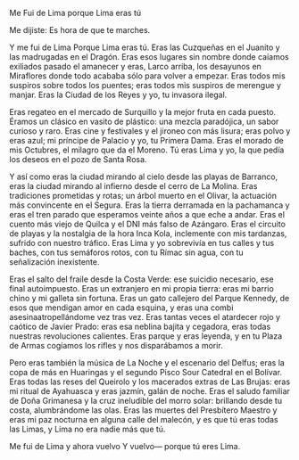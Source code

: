 Me Fui de Lima porque Lima eras tú

Me dijiste: Es hora de que te marches.

Y me fui de Lima
Porque Lima eras tú.
Eras las Cuzqueñas en el Juanito y las madrugadas en el Dragón. Eras esos lugares sin nombre donde caíamos exiliados pasado el amanecer y eras, Larco arriba, los desayunos en Miraflores donde todo acababa sólo para volver a empezar. Eras todos mis suspiros sobre todos los puentes; eras todos mis suspiros de merengue y manjar. Eras la Ciudad de los Reyes y yo, tu invasora ilegal.

Eras regateo en el mercado de Surquillo y la mejor fruta en cada puesto. Éramos un clásico en vasito de plástico: una mezcla paradójica, un sabor curioso y raro. Eras cine y festivales y el jironeo con más lisura; eras polvo y eras azul; mi príncipe de Palacio y yo, tu Primera Dama. Eras el morado de mis Octubres, el milagro que da el Moreno. Tú eras Lima y yo, la que pedía los deseos en el pozo de Santa Rosa.


Y así como eras la ciudad mirando al cielo desde las playas de Barranco, eras la ciudad mirando al infierno desde el cerro de La Molina. Eras tradiciones prometidas y rotas; un árbol muerto en el Olivar, la actuación más convincente en el Segura. Eras la tierra derramada en la pachamanca y eras el tren parado que esperamos veinte años a que eche a andar. Eras el cuento más viejo de Quilca y el DNI más falso de Azángaro. Eras el circuito de playas y la nostalgia de la hora Inca Kola, inclemente con mis tardanzas, sufrido con nuestro tráfico. Eras Lima y yo sobrevivía en tus calles y tus baches, con tus semáforos rotos, con tu Rímac sin agua, con tu señalización inexistente.


Eras el salto del fraile desde la Costa Verde: ese suicidio necesario, ese final autoimpuesto. Eras un extranjero en mi propia tierra: eras mi barrio chino y mi galleta sin fortuna. Eras un gato callejero del Parque Kennedy, de esos que mendigan amor en cada esquina,  y eras una combi asesinaatropellándome vez tras vez. Eras tantas veces el atardecer rojo y caótico de Javier Prado: eras esa neblina bajita y cegadora, eras todas nuestras revoluciones calientes. Eras parque y eras leyenda, y en tu Plaza de Armas cogíamos los rifles y nos disparábamos a morir.


Pero eras también la música de La Noche y el escenario del Delfus; eras la copa de más en Huaringas y el segundo Pisco Sour Catedral en el Bolívar. Eras todas las reses del Queirolo y los macerados extras de Las Brujas: eras mi ritual de Ayahuasca y eras jazmín, galán de noche. Eras el saludo familiar de Doña Grimanesa y la cruz ineludible del morro solar: brillando desde tu costa, alumbrándome las olas. Eras las muertes del Presbítero Maestro y eras mi paz nocturna en alguna calle del malecón, y es que tú eras todas las Limas, y Lima no era nadie más que tú.

Me fui de Lima y ahora vuelvo
Y vuelvo—
porque tú eres Lima.
